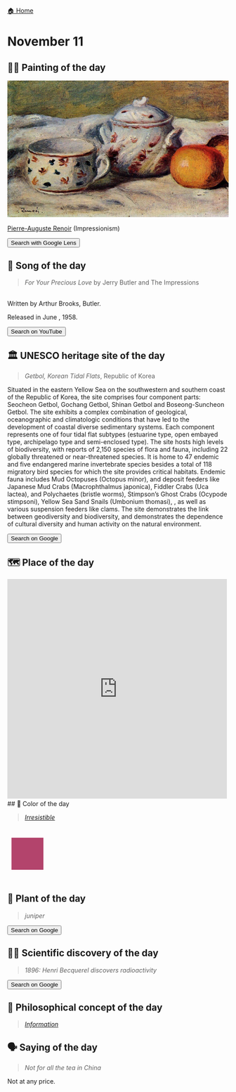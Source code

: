 
[🏠 Home](../../index.md)

# November 11

## 🧑‍🎨 Painting of the day

<img width="600" src="../img/Pierre-Auguste_Renoir_3.jpg">

[Pierre-Auguste Renoir](http://en.wikipedia.org/wiki/Pierre-Auguste_Renoir) (Impressionism)

<button class="btn btn-success"
onclick=" window.open('https://lens.google.com/uploadbyurl?url=https://iretes.github.io/one-a-day/data/img/Pierre-Auguste_Renoir_3.jpg','_blank')">
Search with Google Lens
</button>

## 🎼 Song of the day

> *For Your Precious Love*
by Jerry Butler and The Impressions

<br />Written by Arthur Brooks, Butler.

Released in June , 1958.

<button class="btn btn-success"
onclick=" window.open('http://www.youtube.com/search?q=For Your Precious Love by Jerry Butler and The Impressions','_blank')">
Search on YouTube
</button>

## 🏛️ UNESCO heritage site of the day

> *Getbol, Korean Tidal Flats*, Republic of Korea

<p>Situated in the eastern Yellow Sea on the southwestern and southern coast of the Republic of Korea, the site comprises four component parts: Seocheon Getbol, Gochang Getbol, Shinan Getbol and Boseong-Suncheon Getbol. The site exhibits a complex combination of geological, oceanographic and climatologic conditions that have led to the development of coastal diverse sedimentary systems. Each component represents one of four tidal flat subtypes (estuarine type, open embayed type, archipelago type and semi-enclosed type). The site hosts high levels of biodiversity, with reports of 2,150 species of flora and fauna, including 22 globally threatened or near-threatened species. It is home to 47 endemic and five endangered marine invertebrate species besides a total of 118 migratory bird species for which the site provides critical habitats. Endemic fauna includes Mud Octopuses (Octopus minor), and deposit feeders like Japanese Mud Crabs (Macrophthalmus japonica), Fiddler Crabs (Uca lactea), and Polychaetes (bristle worms), Stimpson’s Ghost Crabs (Ocypode stimpsoni), Yellow Sea Sand Snails (Umbonium thomasi), , as well as various suspension feeders like clams. The site demonstrates the link between geodiversity and biodiversity, and demonstrates the dependence of cultural diversity and human activity on the natural environment.</p>

<button class="btn btn-success"
onclick=" window.open('http://www.google.com/search?q=Getbol, Korean Tidal Flats','_blank')">
Search on Google
</button>

## 🗺️ Place of the day

<iframe
src="https://www.mapcrunch.com"
name="mapcrunch"
width="500"
height="500"
allowTransparency="true"
scrolling="no"
frameborder="0"
>
</iframe>
## 🎨 Color of the day

> *[Irresistible](https://en.wikipedia.org/wiki/Cerise_(color)#Irresistible)*

<div style="color:#B3446C; font-size: 100px;">&#9632;</div>

## 🌿 Plant of the day

> *juniper*

<button class="btn btn-success"
onclick=" window.open('http://www.google.com/search?q=juniper','_blank')">
Search on Google
</button>

## 🧑‍🔬 Scientific discovery of the day

> *1896: Henri Becquerel discovers radioactivity*

<button class="btn btn-success"
onclick=" window.open('http://www.google.com/search?q=1896: Henri Becquerel discovers radioactivity','_blank')">
Search on Google
</button>

## 💭 Philosophical concept of the day

> *[Information](https://en.wikipedia.org/wiki/Information)*

## 🗣️ Saying of the day

> *Not for all the tea in China*

Not at any price.
